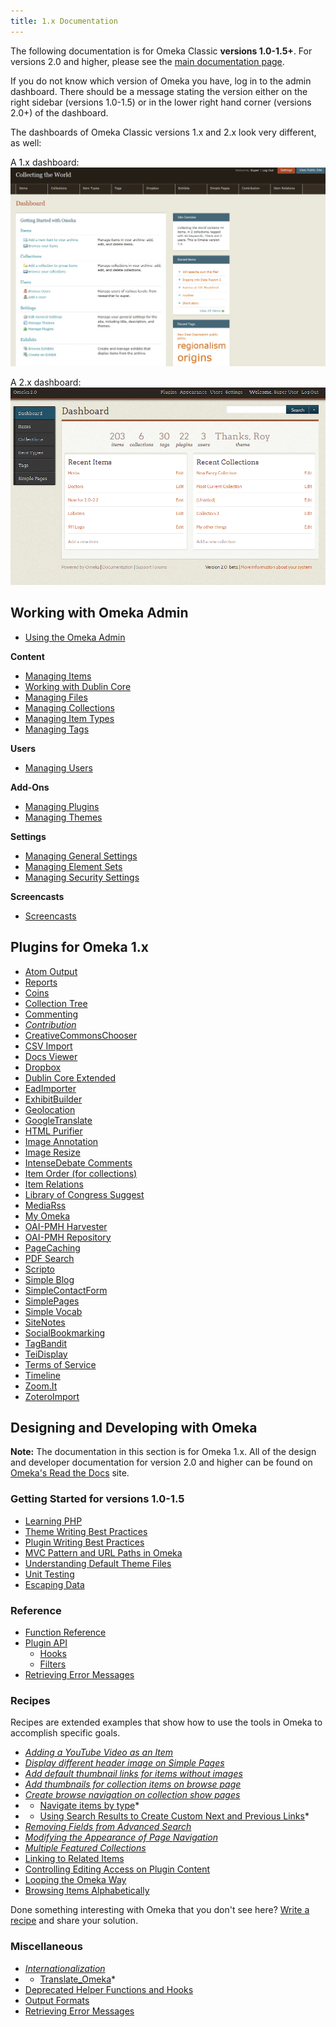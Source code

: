 ```yaml
---
title: 1.x Documentation
---
```

The following documentation is for Omeka Classic **versions 1.0-1.5+**. For versions 2.0 and higher, please see the [main documentation page](../documentation_index.md).

If you do not know which version of Omeka you have, log in to the admin dashboard. There should be a message stating the version either on the right sidebar (versions 1.0-1.5) or in the lower right hand corner (versions 2.0+) of the dashboard.

The dashboards of Omeka Classic versions 1.x and 2.x look very different, as well:

A 1.x dashboard:
![1.x dashboard](../1x_documentation/1xdocs_images/Dashboard.jpg)

A 2.x dashboard:
![2.x dashboard](../doc_files/Dashboard2.png)

Working with Omeka Admin
------------------------------------------------

-   [Using the Omeka Admin](../1x_documentation/Using_the_Omeka_Admin.md)

**Content**
-   [Managing Items](../1x_documentation/Managing_Items_v1.md)
-   [Working with Dublin Core](../Working_with_Dublin_Core.md)
-   [Managing Files](../1x_documentation/Managing_Files_v1.md)
-   [Managing Collections](../1x_documentation/Managing_Collections_v1.md)
-   [Managing Item Types](../1x_documentation/Managing_Item_Types_v1.md)
-   [Managing Tags](..1x_documentation/Managing_Tags_v1.md)

**Users**
- [Managing Users](../1x_documentation/Managing_Users_v1.md)

**Add-Ons**
- [Managing Plugins](../1x_documentation/Managing_Plugins_v1.md)
- [Managing Themes](..1x_documentation/Managing_Themes_v1.md)

**Settings**
-   [Managing General Settings](../1x_documentation/Managing_General_Settings_v1.md)
- [Managing Element Sets](../1x_documentation/Managing_Element_Sets_v1.md)
- [Managing Security Settings](../1x_documentation/Managing_Security_Settings_v1.md)

**Screencasts**
-   [Screencasts](../1x_documentation/Screencasts_1x.md)

Plugins for Omeka 1.x
------------------------------

-   [Atom Output](../1x_documentation/Plugins_1x/AtomOutput.md)
-   [Reports](../1x_documentation/Plugins_1x/Reports.md)
-   [Coins](../1x_documentation/Plugins_1x/Coins.md)
-   [Collection Tree](../1x_documentation/Plugins_1x/CollectionTree.md)
-   [Commenting](../1x_documentation/Plugins_1x/Commenting.md)
-   *[Contribution](../1x_documentation/Plugins_1x/Contribution.md)*
-   [CreativeCommonsChooser](../1x_documentation/Plugins_1x/CreativeCommonsChooser.md)
-   [CSV Import](../1x_documentation/Plugins_1x/CsvImport.md)
-   [Docs Viewer](../1x_documentation/Plugins_1x/DocsViewer.md)
-   [Dropbox](../1x_documentation/Plugins_1x/Dropbox.md)
-   [Dublin Core Extended](../1x_documentation/Plugins_1x/DublinCoreExtended.md)
-   [EadImporter](../1x_documentation/Plugins_1x/EadImporter.md)
-   [ExhibitBuilder](../1x_documentation/Plugins_1x/ExhibitBuilder.1.md)
-   [Geolocation](../1x_documentation/Plugins_1x/Geolocation.md)
-   [GoogleTranslate](../1x_documentation/Plugins_1x/GoogleTranslate.md)
-   [HTML Purifier](../1x_documentation/Plugins_1x/HtmlPurifier.md)
-   [Image Annotation](../1x_documentation/Plugins_1x/ImageAnnotation.md)
-   [Image Resize](../1x_documentation/Plugins_1x/ImageResize.md)
-   [IntenseDebate Comments](../1x_documentation/Plugins_1x/IntenseDebateComments.md)
-   [Item Order (for collections)](../1x_documentation/Plugins_1x/ItemOrder.md)
-   [Item Relations](../1x_documentation/Plugins_1x/ItemRelations.md)
-   [Library of Congress Suggest](../1x_documentation/Plugins_1x/Library_of_Congress_Suggest.md)
-   [MediaRss](../1x_documentation/Plugins_1x/MediaRss_for_Cooliris.md)
-   [My Omeka](../1x_documentation/Plugins_1x/MyOmeka.md)
-   [OAI-PMH Harvester](../1x_documentation/Plugins_1x/OaipmhHarvester.md)
-   [OAI-PMH Repository](../1x_documentation/Plugins_1x/OaipmhRepository.md)
-   [PageCaching](../1x_documentation/Plugins_1x/PageCaching.md)
-   [PDF Search](../1x_documentation/Plugins_1x/PdfSearch.md)
-   [Scripto](../1x_documentation/Plugins_1x/Scripto.md)
-   [Simple Blog](../1x_documentation/Plugins_1x/SimpleBlog.md)
-   [SimpleContactForm](../1x_documentation/Plugins_1x/SimpleContactForm.md)
-   [SimplePages](../1x_documentation/Plugins_1x/SimplePages.md)
-   [Simple Vocab](../1x_documentation/Plugins_1x/SimpleVocab.md)
-   [SiteNotes](../1x_documentation/Plugins_1x/SiteNotes.md)
-   [SocialBookmarking](../1x_documentation/Plugins_1x/SocialBookmarking.md)
-   [TagBandit](../1x_documentation/Plugins_1x/TagBandit.md)
-   [TeiDisplay](../1x_documentation/Plugins_1x/TeiDisplay.md)
-   [Terms of Service](../1x_documentation/Plugins_1x/Terms_of_Service.md)
-   [Timeline](../1x_documentation/Plugins_1x/Timeline.md)
-   [Zoom.It](Plugins/ZoomIt.md)
-   [ZoteroImport](../1x_documentation/Plugins_1x/ZoteroImport.md)

Designing and Developing with Omeka
---------------------------------------------------------------

**Note:** The documentation in this section is for Omeka 1.x. All of the design and developer documentation for version 2.0 and higher can be found on [Omeka's Read the Docs](http://omeka.readthedocs.org) site.

### Getting Started for versions 1.0-1.5
-   [Learning PHP](../1x_documentation/Learning_PHP.md)
-   [Theme Writing Best Practices](../1x_documentation/1x_theming/Theme_Writing_Best_Practices.md)
-   [Plugin Writing Best Practices](../1x_documentation/Plugin_Writing_Best_Practices.md)
-   [MVC Pattern and URL Paths in Omeka](../1x_documentation/MVC_Pattern_and_URL_Paths_in_Omeka.md)
-   [Understanding Default Theme Files](../1x_documentation/1_theming/Understanding_Default_Theme_Files.md)
-   [Unit Testing](../1x_documentation/Unit_Testing.md)
-   [Escaping Data](../1x_documentation/Escaping_Data.md)

### Reference
-   [Function Reference](../1x_documentation/Reference/Functions.1.md)
-   [Plugin API](../1x_documentation/Reference/Plugin_API.md)
    -   [Hooks](../1x_documentation/Reference/Hooks.md)
    -   [Filters](../1x_documentation/Reference/Filters.md)
-   [Retrieving Error Messages](../1x_documentation/Reference/Retrieving_Error_Messages_v1.md)

### Recipes
Recipes are extended examples that show how to use the tools in Omeka to accomplish specific goals.

-   *[Adding a YouTube Video as an Item](../Recipes/YouTube_Video_For_Item)*
-   *[Display different header image on Simple Pages](../Recipes/Display_different_header_image)*
-   *[Add default thumbnail links for items without images](../Recipes/Default_Item_Thumbnail_Images)*
-  *[Add thumbnails for collection items on browse page](../Recipes/Collection_Item_Thumbnails)*
-   *[Create browse navigation on collection show pages](../Recipes/Browse_Within_A_Collection)*
-  * [Navigate items by type](../Recipes/Navigate_Items_by_Type "Recipes/Navigate Items by Type")*
- *  [Using Search Results to Create Custom Next and Previous Links](../Recipes/Using_Search_Results_to_Create_Custom_Next_and_Previous_Links "Recipes/Using Search Results to Create Custom Next and Previous Links")*
-   *[Removing Fields from Advanced Search](../Recipes/Removing_Fields_from_Advanced_Search "Recipes/Removing Fields from Advanced Search")*
-   *[Modifying the Appearance of Page Navigation](../Recipes/Modifying_Appearance_of_Page_Navigation "Recipes/Modifying Appearance of Page Navigation")*
-   *[Multiple Featured Collections](../Recipes/Multiple_Featured_Collections "Recipes/Multiple Featured Collections")*
-   [Linking to Related Items](../Recipes/Linking_to_Related_Items "Recipes/Linking to Related Items")
-   [Controlling Editing Access on Plugin Content](../Recipes/Controlling_Editing_Access_on_Plugin_Content "Recipes/Controlling Editing Access on Plugin Content")
-   [Looping the Omeka Way](../Recipes/Looping_the_Omeka_Way "Recipes/Looping the Omeka Way")
-   [Browsing Items Alphabetically](../Recipes/Browsing_Items_Alphabetically "Recipes/Browsing Items Alphabetically")

Done something interesting with Omeka that you don't see here? [Write a recipe](../How_to_write_a_recipe_page "How to write a recipe page") and share your solution.

### Miscellaneous 
-   *[Internationalization](../Internationalization "Internationalization")*
-  * [Translate_Omeka](Translate_Omeka.html "Translate Omeka")*
-   [Deprecated Helper Functions and Hooks](../1x_documentation/Deprecated_Helper_Functions_and_Hooks.md)
-   [Output Formats](../1x_documentation/Output_Formats.md)
-   [Retrieving Error Messages](../1x_documentation/Reference/Retrieving_Error_Messages_v1.md)